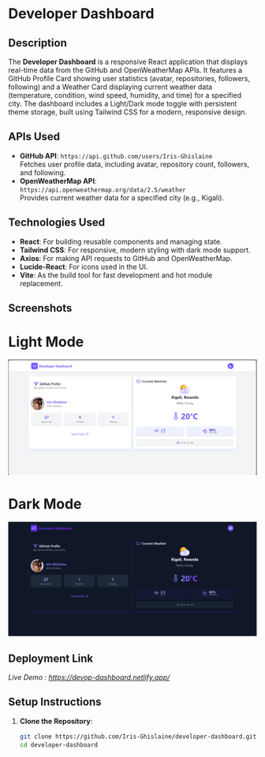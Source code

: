 # Developer Dashboard

## Description
The **Developer Dashboard** is a responsive React application that displays real-time data from the GitHub and OpenWeatherMap APIs. It features a GitHub Profile Card showing user statistics (avatar, repositories, followers, following) and a Weather Card displaying current weather data (temperature, condition, wind speed, humidity, and time) for a specified city. The dashboard includes a Light/Dark mode toggle with persistent theme storage, built using Tailwind CSS for a modern, responsive design.

## APIs Used
- **GitHub API**: `https://api.github.com/users/Iris-Ghislaine`  
  Fetches user profile data, including avatar, repository count, followers, and following.
- **OpenWeatherMap API**: `https://api.openweathermap.org/data/2.5/weather`  
  Provides current weather data for a specified city (e.g., Kigali).

## Technologies Used
- **React**: For building reusable components and managing state.
- **Tailwind CSS**: For responsive, modern styling with dark mode support.
- **Axios**: For making API requests to GitHub and OpenWeatherMap.
- **Lucide-React**: For icons used in the UI.
- **Vite**: As the build tool for fast development and hot module replacement.

## Screenshots
# Light Mode
![alt text](public/LightMode.png)

# Dark Mode
![alt text](public/Darkmode.png)

## Deployment Link

*Live Demo : https://devop-dashboard.netlify.app/*

## Setup Instructions
1. **Clone the Repository**:
   ```bash
   git clone https://github.com/Iris-Ghislaine/developer-dashboard.git
   cd developer-dashboard